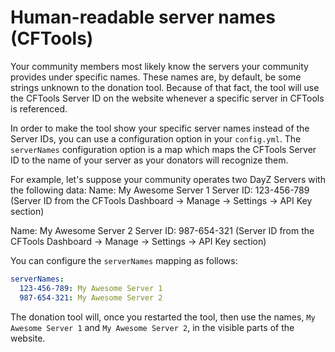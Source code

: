 # Human-readable server names (CFTools)

Your community members most likely know the servers your community provides under specific names.
These names are, by default, be some strings unknown to the donation tool.
Because of that fact, the tool will use the CFTools Server ID on the website whenever a specific server in CFTools is referenced.

In order to make the tool show your specific server names instead of the Server IDs, you can use a configuration option in your `config.yml`.
The `serverNames` configuration option is a map which maps the CFTools Server ID to the name of your server as your donators will recognize them.

For example, let's suppose your community operates two DayZ Servers with the following data:
Name: My Awesome Server 1
Server ID: 123-456-789
(Server ID from the CFTools Dashboard -> Manage -> Settings -> API Key section)

Name: My Awesome Server 2
Server ID: 987-654-321
(Server ID from the CFTools Dashboard -> Manage -> Settings -> API Key section)

You can configure the `serverNames` mapping as follows:
```yaml
serverNames:
  123-456-789: My Awesome Server 1
  987-654-321: My Awesome Server 2
```

The donation tool will, once you restarted the tool, then use the names, `My Awesome Server 1` and `My Awesome Server 2`, in the visible parts of the website.
